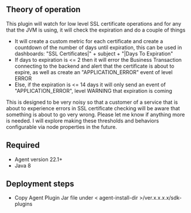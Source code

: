 ## Theory of operation

This plugin will watch for low level SSL certificate operations and for any that the JVM is using, it will check the expiration and do a couple of things

- It will create a custom metric for each certificate and create a countdown of the number of days until expiration, this can be used in dashboards: "SSL Certificates|" + subject + "|Days To Expiration"
- If days to expiration is <= 2 then it will error the Business Transaction connecting to the backend and alert that the certificate is about to expire, as well as create an "APPLICATION_ERROR" event of level ERROR
- Else, if the expiration is <= 14 days it will only send an event of "APPLICATION_ERROR", level WARNING that expiration is coming

This is designed to be very noisy so that a customer of a service that is about to experience errors in SSL certificate checking will be aware that something is about to go very wrong.
Please let me know if anything more is needed. I will explore making these thresholds and behaviors configurable via node properties in the future.

## Required

- Agent version 22.1+
- Java 8


## Deployment steps

- Copy Agent Plugin Jar file under < agent-install-dir >/ver.x.x.x.x/sdk-plugins

